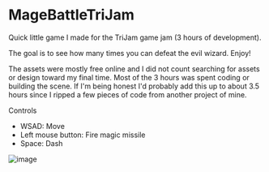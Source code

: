 # MageBattleTriJam

Quick little game I made for the TriJam game jam (3 hours of development).

The goal is to see how many times you can defeat the evil wizard. Enjoy!

The assets were mostly free online and I did not count searching for assets or design toward my final time. Most of the 3 hours was spent coding or building the scene. If I'm being honest I'd probably add this up to about 3.5 hours since I ripped a few pieces of code from another project of mine.

Controls
* WSAD: Move
* Left mouse button: Fire magic missile
* Space: Dash

 
![image](https://user-images.githubusercontent.com/1735553/122680919-b88ae080-d1bf-11eb-8d5e-68e944f5aa98.png)
